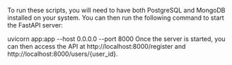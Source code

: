 To run these scripts, you will need to have both PostgreSQL and MongoDB installed on your system. You can then run the following command to start the FastAPI server:

uvicorn app:app --host 0.0.0.0 --port 8000
Once the server is started, you can then access the API at http://localhost:8000/register and http://localhost:8000/users/{user_id}.